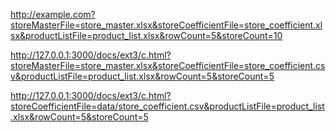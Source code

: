 http://example.com?storeMasterFile=store_master.xlsx&storeCoefficientFile=store_coefficient.xlsx&productListFile=product_list.xlsx&rowCount=5&storeCount=10


http://127.0.0.1:3000/docs/ext3/c.html?storeMasterFile=store_master.xlsx&storeCoefficientFile=store_coefficient.csv&productListFile=product_list.xlsx&rowCount=5&storeCount=5

http://127.0.0.1:3000/docs/ext3/c.html?storeCoefficientFile=data/store_coefficient.csv&productListFile=product_list.xlsx&rowCount=5&storeCount=5